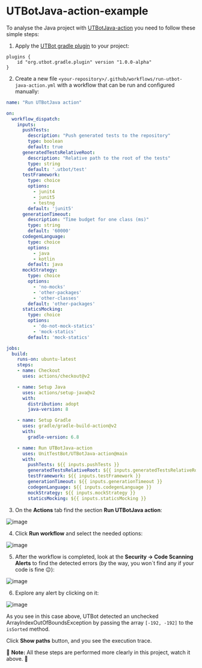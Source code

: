# UTBotJava-action-example

To analyse the Java project with [UTBotJava-action](https://github.com/UnitTestBot/UTBotJava-action) you need to follow these simple steps:

1. Apply the [UTBot gradle plugin](https://plugins.gradle.org/plugin/org.utbot.gradle.plugin) to your project:

```Gradle
plugins {
    id "org.utbot.gradle.plugin" version "1.0.0-alpha"
}
```

2. Create a new file `<your-repository>/.github/workflows/run-utbot-java-action.yml` with a workflow that can be run and configured manually:

```YAML
name: "Run UTBotJava action"

on:
  workflow_dispatch:
    inputs:
      pushTests:
        description: "Push generated tests to the repository"
        type: boolean
        default: true
      generatedTestsRelativeRoot:
        description: "Relative path to the root of the tests"
        type: string
        default: '.utbot/test'
      testFramework:
        type: choice
        options:
          - junit4
          - junit5
          - testng
        default: 'junit5'
      generationTimeout:
        description: "Time budget for one class (ms)"
        type: string
        default: '60000'
      codegenLanguage:
        type: choice
        options:
          - java
          - kotlin
        default: java
      mockStrategy:
        type: choice
        options:
          - 'no-mocks'
          - 'other-packages'
          - 'other-classes'
        default: 'other-packages'
      staticsMocking:
        type: choice
        options: 
          - 'do-not-mock-statics'
          - 'mock-statics'
        default: 'mock-statics'

jobs:
  build:
    runs-on: ubuntu-latest
    steps:
    - name: Checkout
      uses: actions/checkout@v2

    - name: Setup Java
      uses: actions/setup-java@v2
      with:
        distribution: adopt
        java-version: 8

    - name: Setup Gradle
      uses: gradle/gradle-build-action@v2
      with:
        gradle-version: 6.8

    - name: Run UTBotJava-action
      uses: UnitTestBot/UTBotJava-action@main
      with:
        pushTests: ${{ inputs.pushTests }}
        generatedTestsRelativeRoot: ${{ inputs.generatedTestsRelativeRoot }}
        testFramework: ${{ inputs.testFramework }}
        generationTimeout: ${{ inputs.generationTimeout }}
        codegenLanguage: ${{ inputs.codegenLanguage }}
        mockStrategy: ${{ inputs.mockStrategy }}
        staticsMocking: ${{ inputs.staticsMocking }}
```

3. On the __Actions__ tab find the section __Run UTBotJava action__:

![image](https://user-images.githubusercontent.com/54814796/177161153-b04709bd-667c-4497-8007-0ac1c37b5e4a.png)

4. Click __Run workflow__ and select the needed options:

![image](https://user-images.githubusercontent.com/54814796/177161568-8d58b093-c927-4a95-86fa-774cb477c379.png)

5. After the workflow is completed, look at the __Security → Code Scanning Alerts__ to find the detected errors (by the way, you won\`t find any if your code is fine 😉):

![image](https://user-images.githubusercontent.com/54814796/177162826-b54c4040-170d-48b9-a660-646ed90a671e.png)

6. Explore any alert by clicking on it:

![image](https://user-images.githubusercontent.com/54814796/177163376-5dffd7eb-be04-4aae-b2f0-cfe86891e662.png)

As you see in this case above, UTBot detected an unchecked ArrayIndexOutOfBoundsException by passing the array `[-192, -192]` to the `isSorted` method.

Click __Show paths__ button, and you see the execution trace.

📍 __Note:__ All these steps are performed more clearly in this project, watch it above. 🙂
